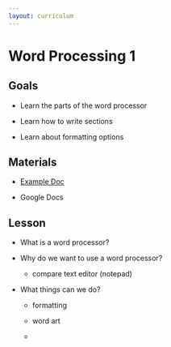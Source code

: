 ```yaml
---
layout: curriculum
---
```


# Word Processing 1

## Goals

* Learn the parts of the word processor

* Learn how to write sections

* Learn about formatting options

## Materials

* [Example Doc](https://docs.google.com/document/d/1tzcC2qWcs0zjY8w-PtlEsSG3tl7K1AmbfeK-lTUzf7w/edit)

* Google Docs

## Lesson

* What is a word processor?

* Why do we want to use a word processor?

  * compare text editor (notepad)

* What things can we do?

  * formatting

  * word art

  * 
